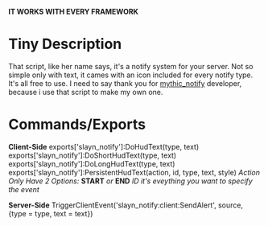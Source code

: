 **IT WORKS WITH EVERY FRAMEWORK**
# Tiny Description
That script, like her name says, it's a notify system for your server. Not so simple only with text, it cames with an icon included for every notify type.
It's all free to use. I need to say thank you for [mythic_notify](https://github.com/JayMontana36/mythic_notify) developer, because i use that script to make my own one.

# Commands/Exports
**Client-Side**
exports['slayn_notify']:DoHudText(type, text)
exports['slayn_notify']:DoShortHudText(type, text)
exports['slayn_notify']:DoLongHudText(type, text)
exports['slayn_notify']:PersistentHudText(action, id, type, text, style)
*Action Only Have 2 Options:* **START** *or* **END**
*ID it's eveything you want to specify the event*

**Server-Side**
TriggerClientEvent('slayn_notify:client:SendAlert', source, {type = type, text = text})
